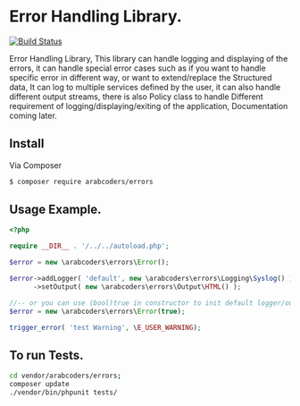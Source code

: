 # Error Handling Library. 

[![Build Status](https://travis-ci.org/ArabCoders/errors.svg?branch=master)](https://travis-ci.org/ArabCoders/errors)

Error Handling Library, This library can handle logging and displaying of the errors, it can handle special error 
cases such as if you want to handle specific error in different way, or want to extend/replace the Structured data, 
It can log to multiple services defined by the user, it can also handle different output streams, there is also 
Policy class to handle Different requirement of logging/displaying/exiting of the application, 
Documentation coming later.

## Install

Via Composer

```bash
$ composer require arabcoders/errors
```

## Usage Example.

```php
<?php

require __DIR__ . '/../../autoload.php';

$error = new \arabcoders\errors\Error();

$error->addLogger( 'default', new \arabcoders\errors\Logging\Syslog() )
      ->setOutput( new \arabcoders\errors\Output\HTML() );

//-- or you can use (bool)true in constructor to init default logger/output like
$error = new \arabcoders\errors\Error(true);

trigger_error( 'test Warning', \E_USER_WARNING);
```

## To run Tests.

```bash
cd vendor/arabcoders/errors;
composer update
./vendor/bin/phpunit tests/
```